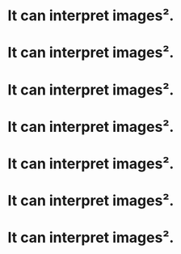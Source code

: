# It can interpret images².
# It can interpret images².
# It can interpret images².
# It can interpret images².
# It can interpret images².
# It can interpret images².
# It can interpret images².

